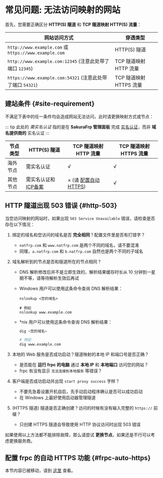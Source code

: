 # 常见问题: 无法访问映射的网站

首先，您需要正确区分 **HTTP(S) 隧道** 和 **TCP 隧道映射 HTTP(S) 流量**：

| 网站访问方式 | 穿透类型 |
| --- | --- |
| `http://www.example.com` 或 `https://www.example.com` | HTTP(S) 隧道 |
| `http://www.example.com:12345` (注意此处带了端口 `12345`) | TCP 隧道映射 HTTP 流量 |
| `https://www.example.com:54321` (注意此处带了端口 `54321`) | TCP 隧道映射 HTTPS 流量 |

## 建站条件 {#site-requirement}

不满足下表中的任一条件均会造成网站无法访问，此时请更换映射方式或节点：

::: tip
此处的 *需实名认证* 指的是在 **SakuraFrp 管理面板** 完成 [实名认证](https://www.natfrp.com/user/realname)，而非 **域名提供商的** 实名认证
:::

| 节点类型 | HTTP(S) 隧道 | TCP 隧道映射 HTTP 流量 | TCP 隧道映射 HTTPS 流量 |
| --- | --- | --- | --- |
| 海外节点 | 需实名认证 | √ | √ |
| 其他节点 | 需实名认证和 [ICP备案](https://baike.baidu.com/item/ICP%E5%A4%87%E6%A1%88) | × (请 [配置自动 HTTPS](/frpc/auto-https.md)) | √ |

## HTTP 隧道出现 503 错误 {#http-503}

当您访问映射的网站时，如果出现 `503 Service Unavailable` 错误，请检查是否存在以下情况：

1. 绑定的域名和您访问的域名是否 **完全相同**？配置文件里是否有打错字？
   - `natfrp.com` 和 `www.natfrp.com` 是两个不同的域名，请不要混淆
   - 同理，`a.natfrp.com` 和 `b.natfrp.com` 自然也是两个不同的子域名

1. 域名解析到的节点是否和隧道所在的节点相同？
   - DNS 解析修改后并不是立即生效的，解析结果缓存时长从 10 分钟到一星期不等，请等待解析生效后再试
   - Windows 用户可以使用这条命令查询 DNS 解析结果：

     ```batch
     nslookup <您的域名>
 
     # 例如
     nslookup www.example.com
     ```

   - *nix 用户可以使用这条命令查询 DNS 解析结果：

      ```bash
      dig <您的域名>

      # 例如
      dig www.example.com
      ```

1. 本地的 Web 服务是否成功启动？隧道映射的本地 IP 和端口号是否正确？
   - 是否能在 **运行 frpc 的电脑** 通过 **本地 IP** 和 **本地端口** 访问您的网站？
   - frpc 有没有显示 `无法连接到本地服务` 等错误？

1. 客户端是否成功启动并出现 `start proxy success` 字样？
   - 不要先急着设置开机自启，先手动启动程序确认是否可以成功启动
   - 在 Windows 上最好使用启动器管理隧道

1. (HTTPS 隧道) 隧道是否正确创建？访问的时候有没有输入完整的 `https://` 前缀？
   - 只创建 HTTPS 隧道会导致使用 HTTP 协议访问时出现 503 错误

如果使用以上方法都不能排除故障，那么请尝试 **更换节点**，如果还是不行可以考虑更换服务商。

## 配置 frpc 的自动 HTTPS 功能 {#frpc-auto-https}

本节内容已被移动，请到 [这里](/frpc/auto-https.md) 查看。

